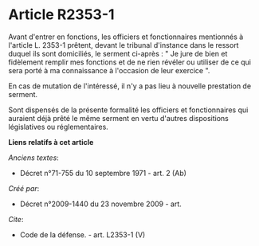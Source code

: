 # Article R2353-1

Avant d'entrer en fonctions, les officiers et fonctionnaires mentionnés à l'article L. 2353-1 prêtent, devant le tribunal
d'instance dans le ressort duquel ils sont domiciliés, le serment ci-après : " Je jure de bien et fidèlement remplir mes
fonctions et de ne rien révéler ou utiliser de ce qui sera porté à ma connaissance à l'occasion de leur exercice ". 

En cas de mutation de l'intéressé, il n'y a pas lieu à nouvelle prestation de serment. 

Sont dispensés de la présente formalité les officiers et fonctionnaires qui auraient déjà prêté le même serment en vertu
d'autres dispositions législatives ou réglementaires.

**Liens relatifs à cet article**

_Anciens textes_:

  - Décret n°71-755 du 10 septembre 1971 - art. 2 (Ab)

_Créé par_:

  - Décret n°2009-1440 du 23 novembre 2009 - art.

_Cite_:

  - Code de la défense. - art. L2353-1 (V)
